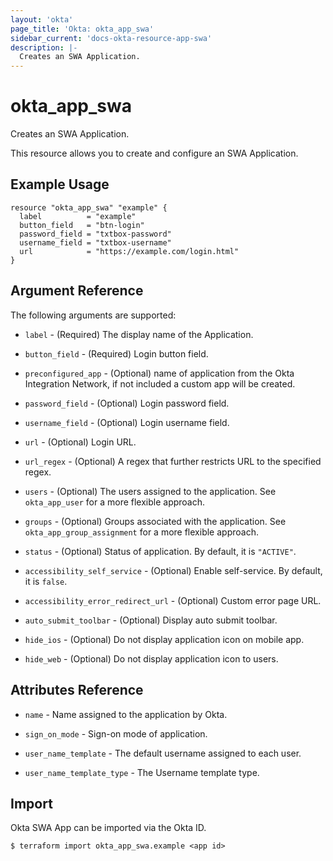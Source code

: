 ```yaml
---
layout: 'okta'
page_title: 'Okta: okta_app_swa'
sidebar_current: 'docs-okta-resource-app-swa'
description: |-
  Creates an SWA Application.
---
```


# okta_app_swa

Creates an SWA Application.

This resource allows you to create and configure an SWA Application.

## Example Usage

```hcl
resource "okta_app_swa" "example" {
  label          = "example"
  button_field   = "btn-login"
  password_field = "txtbox-password"
  username_field = "txtbox-username"
  url            = "https://example.com/login.html"
}
```

## Argument Reference

The following arguments are supported:

- `label` - (Required) The display name of the Application.

- `button_field` - (Required) Login button field.

- `preconfigured_app` - (Optional) name of application from the Okta Integration Network, if not included a custom app will be created.

- `password_field` - (Optional) Login password field.

- `username_field` - (Optional) Login username field.

- `url` - (Optional) Login URL.

- `url_regex` - (Optional) A regex that further restricts URL to the specified regex.

- `users` - (Optional) The users assigned to the application. See `okta_app_user` for a more flexible approach.

- `groups` - (Optional) Groups associated with the application. See `okta_app_group_assignment` for a more flexible approach.

- `status` - (Optional) Status of application. By default, it is `"ACTIVE"`.

- `accessibility_self_service` - (Optional) Enable self-service. By default, it is `false`.

- `accessibility_error_redirect_url` - (Optional) Custom error page URL.

- `auto_submit_toolbar` - (Optional) Display auto submit toolbar.

- `hide_ios` - (Optional) Do not display application icon on mobile app.

- `hide_web` - (Optional) Do not display application icon to users.

## Attributes Reference

- `name` - Name assigned to the application by Okta.

- `sign_on_mode` - Sign-on mode of application.

- `user_name_template` - The default username assigned to each user.

- `user_name_template_type` - The Username template type.

## Import

Okta SWA App can be imported via the Okta ID.

```
$ terraform import okta_app_swa.example <app id>
```
